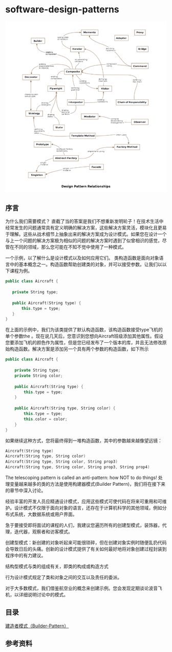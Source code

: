 # software-design-patterns
![](./image/设计模式图.PNG)

## 序言
为什么我们需要模式？
直截了当的答案是我们不想重新发明轮子！在技术生活中经常发生的问题通常具有定义明确的解决方案，这些解决方案灵活，模块化且更易于理解。这些从战术细节上抽象出来的解决方案成为设计模式。如果您在设计一个与上一个问题的解决方案极为相似的问题的解决方案时遇到了似曾相识的感觉，尽管在不同的领域，那么您可能在不知不觉中使用了一种模式。

一个示例，以了解什么是设计模式以及如何应用它们。
类构造函数是面向对象语言中的基本概念之一。构造函数帮助创建类的对象，并可以接受参数。让我们以以下课程为例。

 ```cpp
public class Aircraft {
 
    private String type;
 
    public Aircraft(String type) {
        this.type = type;
    }
}
```
在上面的示例中，我们为该类提供了默认构造函数，该构造函数接受type飞机的单个参数the 。现在说几天后，您意识到您想向Aircraft班级添加其他属性。假设您要添加飞机的颜色作为属性，但是您已经发布了一个版本的库，并且无法修改原始构造函数。解决方案是添加另一个具有两个参数的构造函数，如下所示
```cpp
public class Aircraft {
 
    private String type;
    private String color;
 
    public Aircraft(String type) {
        this.type = type;
    }
 
    public Aircraft(String type, String color) {
        this.type = type;
        this.color = color;
    }
}
```
如果继续这种方式，您将最终得到一堆构造函数，其中的参数越来越像望远镜：

``` cpp
Aircraft(String type)
Aircraft(String type, String color)
Aircraft(String type, String color, String prop3)
Aircraft(String type, String color, String prop3, String prop4)  
```  
The telescoping pattern is called an anti-pattern: how NOT to do things! 处理变量越来越多的类的方法是使用构建器模式(Builder Pattern)，我们将在接下来的章节中深入讨论。

经验丰富的开发人员应精通设计模式，应用这些模式可使代码在将来可重用和可维护。设计模式不仅限于面向对象的语言，还存在于计算机科学的其他领域，例如分布式系统，大数据系统或用户界面。


急于要接受即将面试的课程的人们，我建议您遍历所有的创建型模式，装饰器，代理，迭代器，观察者和访客模式。

创建型模式：新创建的对象听起来可能很琐碎，但在创建对象实例时随便乱扔代码会导致日后的头痛。创新的设计模式提供了有关如何最好地将对象创建过程封装到程序中的有力建议。

结构型模式与类的组成有关，即类的构成或构造方式

行为设计模式规定了类和对象之间的交互以及责任的委派。


对于大多数模式，我们借鉴航空业的概念来创建示例。您会发现定期谈论波音飞机，以详细说明讨论中的模式。

## 目录
[建造者模式（Builder-Pattern）](./建造者模式（Builder-Pattern）.md)
































## 参考资料
